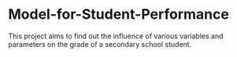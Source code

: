 # Model-for-Student-Performance
This project aims to find out the influence of various variables and parameters on the grade of a secondary school student.
